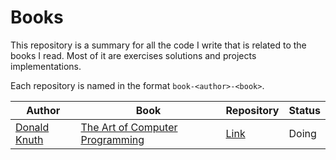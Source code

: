 # Books
This repository is a summary for all the code I write that is related to the books I read. Most of it are exercises solutions and projects implementations.

Each repository is named in the format `book-<author>-<book>`.

| Author  |  Book  | Repository | Status |
| ------------------- | ------------------- | ------------------- | ------------------- |
| [Donald Knuth](https://en.wikipedia.org/wiki/Donald_Knuth) | [The Art of Computer Programming](https://books.google.com.br/books?id=B31GAAAAYAAJ) | [Link](https://github.com/gabrielnardes/book-knuth-theartofcomputerprogramming) | Doing |
